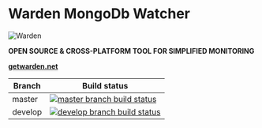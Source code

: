 # Warden MongoDb Watcher

![Warden](http://spetz.github.io/img/warden_logo.png)

**OPEN SOURCE & CROSS-PLATFORM TOOL FOR SIMPLIFIED MONITORING**

**[getwarden.net](http://getwarden.net)**

|Branch             |Build status                                                  
|-------------------|-----------------------------------------------------
|master             |[![master branch build status](https://api.travis-ci.org/warden-stack/Warden.Watchers.MongoDb.svg?branch=master)](https://travis-ci.org/warden-stack/Warden.Watchers.MongoDb)
|develop            |[![develop branch build status](https://api.travis-ci.org/warden-stack/Warden.Watchers.MongoDb.svg?branch=develop)](https://travis-ci.org/warden-stack/Warden.Watchers.MongoDb/branches)